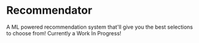# Recommendator

A ML powered recommendation system that'll give you the best selections to choose from! Currently a Work In Progress!
